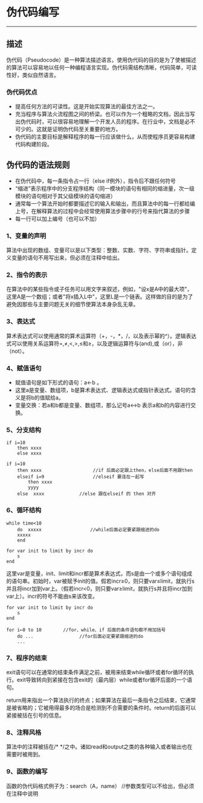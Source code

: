 # 伪代码编写

---

## 描述

伪代码（Pseudocode）是一种算法描述语言。使用伪代码的目的是为了使被描述的算法可以容易地以任何一种编程语言实现。伪代码需结构清晰，代码简单，可读性好，类似自然语言。

### 伪代码优点

* 提高任何方法的可读性。这是开始实现算法的最佳方法之一。
* 充当程序与算法火流程图之间的桥梁。也可以作为一个粗略的文档，因此当写出伪代码时，可以很容易地理解一个开发人员的程序。在行业中，文档是必不可少的。这就是证明伪代码至关重要的地方。
* 伪代码的主要目标是解释程序的每一行应该做什么，从而使程序员更容易构建代码构建阶段。

## 伪代码的语法规则

* 在伪代码中，每一条指令占一行（else if例外），指令后不跟任何符号
* “缩进”表示程序中的分支程序结构（同一模块的语句有相同的缩进量，次一级模块的语句相对于其父级模块的语句缩进）
* 通常每一个算法开始时都要描述它的输入和输出，而且算法中的每一行都给编上号，在解释算法的过程中会经常使用算法步骤中的行号来指代算法的步骤
* 每一行可以加上编号（也可以不加）

### 1、变量的声明

算法中出现的数组、变量可以是以下类型：整数、实数、字符、字符串或指针。定义变量的语句不用写出来，但必须在注释中给出。

### 2、指令的表示

在算法中的某些指令或子任务可以用文字来叙述，例如，"设x是A中的最大项"，这里A是一个数组；或者"将x插入L中"，这里L是一个链表。这样做的目的是为了避免因那些与主要问题无关的细节使算法本身杂乱无章。

### 3、表达式

算术表达式可以使用通常的算术运算符（+，-，*，/，以及表示幂的^）。逻辑表达式可以使用关系运算符=,≠,<,>,≤和≥，以及逻辑运算符与(and),或（or），非（not）。

### 4、赋值语句

* 赋值语句是如下形式的语句：a←b 。
* 这里a是变量、数组项，b是算术表达式、逻辑表达式或指针表达式。语句的含义是将b的值赋给a。
* 变量交换：若a和b都是变量、数组项，那么记号a<->b 表示a和b的内容进行交换。

### 5、分支结构

```
if i=10
    then xxxx
    else xxxx  
```

```
if i=10
    then xxxx                   //if 后面必定跟上then，else后面不用跟then
    elseif i=9                  //elseif 要连在一起写
        then xxxx
        yyyy
    else  xxxx             //else 跟在elseif 的 then 对齐
```

### 6、循环结构

```
while time<10
    do  xxxxx                  //while后面必定要紧跟缩进的do
    xxxxx
    end
```

```
for var init to limit by incr do
    s
end
```

这里var是变量，init、limit和incr都是算术表达式，而s是由一个或多个语句组成的语句串。初始时，var被赋予init的值。假若incr≥0，则只要var≤limit，就执行s并且将incr加到var上。（假若incr<0，则只要var≥limit，就执行s并且将incr加到var上）。incr的符号不能由s来该改变。

```
for var init to limit by incr do
    s
end

for i←0 to 10        //for、while、if 后面的条件语句都不用加括号
    do ...                 //for后面必定要紧跟缩进的do
    ...
```

### 7、程序的结束

exit语句可以在通常的结束条件满足之前，被用来结束while循环或者for循环的执行。exit导致转向到紧接在包含exit的（最内层）while或者for循环后面的一个语句。

return用来指出一个算法执行的终点；如果算法在最后一条指令之后结束，它通常是被省略的；它被用得最多的场合是检测到不合需要的条件时。return的后面可以紧接被括在引号的信息。

### 8、注释风格

算法中的注释被括在/* */之中。诸如read和output之类的各种输入或者输出也在需要时被用到。

### 9、函数的编写

函数的伪代码格式例子为：search（A，name） //参数类型可以不给出，但必须在注释中说明